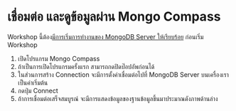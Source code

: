 
# เชื่อมต่อ และดูข้อมูลผ่าน Mongo Compass

Workshop นี้ต้อง[มีการเริ่มการทำงานของ MongoDB Server ให้เรียบร้อย](9-run-mongodb.md) ก่อนเริ่ม Workshop

1. เปิดโปรแกรม Mongo Compass
2. ถ้าเป็นการเปิดโปรแกรมครั้งแรก สามารถกดปิดป๊อปอัพก่อนได้
3. ในส่วนการสร้าง Connection จะมีการตั้งค่าเชื่อมต่อไปที่ MongoDB Server บนเครื่องเรา เป็นค่าเริ่มต้น
4. กดปุ่ม Connect 
5. ถ้าการเชื่อมต่อเสร็จสมบูรณ์ จะมีการแสดงข้อมูลของฐานข้อมูลขึ้นมาประมาณดังภาพด้านล่าง

